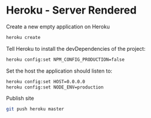 # Heroku - Server Rendered

Create a new empty application on Heroku

```bash
heroku create
```

Tell Heroku to install the devDependencies of the project:

```bash
heroku config:set NPM_CONFIG_PRODUCTION=false
```

Set the host the application should listen to:

```bash
heroku config:set HOST=0.0.0.0
heroku config:set NODE_ENV=production
```

Publish site

```bash
git push heroku master
```
